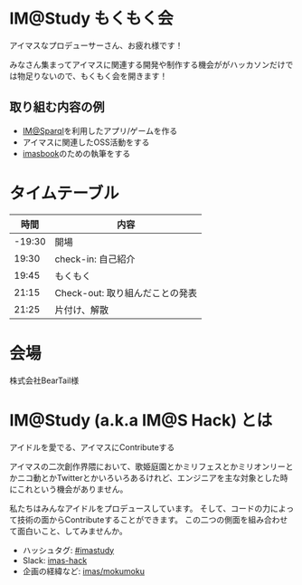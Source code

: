 # IM@Study もくもく会

アイマスなプロデューサーさん、お疲れ様です！

みなさん集まってアイマスに関連する開発や制作する機会ががハッカソンだけでは物足りないので、もくもく会を開きます！

## 取り組む内容の例

- [IM@Sparql](https://sparql.crssnky.xyz/imas/)を利用したアプリ/ゲームを作る
- アイマスに関連したOSS活動をする
- [imasbook](https://github.com/imas/imasbook)のための執筆をする

# タイムテーブル

| 時間   | 内容                            |
| ------ | ------------------------------- |
| -19:30 | 開場                            |
| 19:30  | check-in: 自己紹介              |
| 19:45  | もくもく                        |
| 21:15  | Check-out: 取り組んだことの発表 |
| 21:25  | 片付け、解散                    |

# 会場

株式会社BearTail様

# IM@Study (a.k.a IM@S Hack) とは

アイドルを愛でる、アイマスにContributeする

アイマスの二次創作界隈において、歌姫庭園とかミリフェスとかミリオンリーとかニコ動とかTwitterとかいろいろあるけれど、エンジニアを主な対象とした時にこれという機会がありません。

私たちはみんなアイドルをプロデュースしています。 そして、コードの力によって技術の面からContributeすることができます。 この二つの側面を組み合わせて面白いこと、してみませんか。

- ハッシュタグ: [\#imastudy](https://twitter.com/hashtag/imastudy?src=hash)
- Slack: [imas-hack](https://imas-hack.herokuapp.com)
- 企画の経緯など: [imas/mokumoku](https://github.com/imas/mokumoku)
